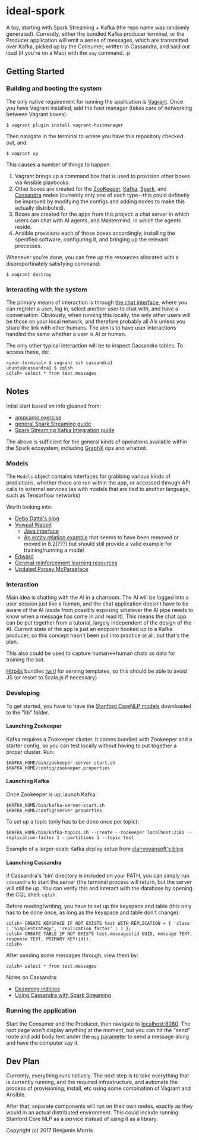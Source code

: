 # ideal-spork
A toy, starting with Spark Streaming + Kafka (the repo name was randomly generated). Currently, either the bundled Kafka producer terminal, or the Producer application will emit a series of messages, which are transmitted over Kafka, picked up by the Consumer, written to Cassandra, and said out loud (if you're on a Mac) with the `say` command. :p

## Getting Started

### Building and booting the system

The only native requirement for running the application is [Vagrant](https://www.vagrantup.com/docs/installation/). Once you have Vagrant installed, add the host manager (takes care of networking between Vagrant boxes):
 
```
$ vagrant plugin install vagrant-hostmanager
```

Then navigate in the terminal to where you have this repository checked out, and:

```
$ vagrant up
```

This causes a number of things to happen. 

1. Vagrant brings up a command box that is used to provision other boxes via Ansible playbooks. 
1. Other boxes are created for the [ZooKeeper](http://zookeeper.apache.org/), [Kafka](https://kafka.apache.org/), [Spark](http://spark.apache.org/), and [Cassandra](https://cassandra.apache.org/) nodes (currently only one of each type--this could definetly be improved by modifying the configs and adding nodes to make this actually distributed).
1. Boxes are created for the apps from this project: a chat server in which users can chat with AI agents, and Mastermind, in which the agents reside.
1. Ansible provisions each of those boxes accordingly, installing the specified software, configuring it, and bringing up the relevant processes.

Whenever you're done, you can free up the resources allocated with a disproportinately satisfying command:

```
$ vagrant destroy
```

### Interacting with the system

The primary means of interaction is through [the chat interface](http://chat1:8080), where you can register a user, log in, select another user to chat with, and have a conversation. Obviously, when running this locally, the only other users will be those on your local network, and therefore probably all AIs unless you share the link with other humans. The aim is to have user interactions handled the same whether a user is AI or human. 

The only other typical interaction will be to inspect Cassandra tables. To access these, do:

```
<your-terminal> $ vagrant ssh cassandra1
ubuntu@cassandra1 $ cqlsh
cqlsh> select * from test.messages
```


## Notes

Intial start based on info gleaned from:

- [ampcamp exercise](http://ampcamp.berkeley.edu/3/exercises/realtime-processing-with-spark-streaming.html)
- [general Spark Streaming guide](https://spark.apache.org/docs/latest/streaming-programming-guide.html)
- [Spark Streaming Kafka Integration guide](https://spark.apache.org/docs/latest/streaming-kafka-0-10-integration.html)

The above is sufficient for the general kinds of operations available within the Spark ecosystem, including [GraphX](https://spark.apache.org/graphx/) ops and whatnot. 

### Models

The `Models` object contains interfaces for grabbing various kinds of predictions, whether those are run within the app, or accessed through API calls to external services (as with models that are tied to another language, such as Tensorflow networks)

Worth looking into:

- [Debo Datta's blog](http://debajyotidatta.github.io/nlp/deep/learning/word-embeddings/2016/11/27/Understanding-Convolutions-In-Text/)
- [Vowpal Wabbit](https://github.com/JohnLangford/vowpal_wabbit/wiki/Tutorial)
    - [Java interface](http://search.maven.org/#search|gav|1|g%3A"com.github.johnlangford"%20AND%20a%3A"vw-jni")
    - [An entity relation example](https://github.com/JohnLangford/vowpal_wabbit/tree/8.1.1/demo/entityrelation) that seems to have been removed or moved in 8.2(???) but should still provide a valid example for training/running a model
- [Edward](http://edwardlib.org)
- [General reinforcement learning resources](http://www.wildml.com/2016/10/learning-reinforcement-learning/)
- [Updated Parsey McParseface](https://research.googleblog.com/2017/03/an-upgrade-to-syntaxnet-new-models-and.html)

### Interaction

Main idea is chatting with the AI in a chatroom. The AI will be logged into a user session just like a human, and the chat application doesn't have to be aware of the AI (aside from possibly exposing whatever the AI pipe needs to know when a message has come in and read it). This means the chat app can be put together from a tutorial, largely independent of the design of the AI. Current state of the app is just an endpoint hooked up to a Kafka producer, so this concept hasn't been put into practice at all, but that's the plan.

This also could be used to capture human<->human chats as data for training the bot.

[Http4s](http://http4s.org/v0.16/entity/) bundles [twirl](https://github.com/playframework/twirl) for serving templates, so this should be able to avoid JS (or resort to Scala.js if necessary)

### Developing

To get started, you have to have the [Stanford CoreNLP models](http://stanfordnlp.github.io/CoreNLP/) downloaded to the "lib" folder.


#### Launching Zookeeper

Kafka requires a Zookeeper cluster. It comes bundled with Zookeeper and a starter config, so you can test locally without having to put together a proper cluster. Run:

```
$KAFKA_HOME/bin/zookeeper-server-start.sh $KAFKA_HOME/config/zookeeper.properties
```

#### Launching Kafka

Once Zookeeper is up, launch Kafka:

```
$KAFKA_HOME/bin/kafka-server-start.sh $KAFKA_HOME/config/server.properties
```

To set up a topic (only has to be done once per topic):

```
$KAFKA_HOME/bin/kafka-topics.sh --create --zookeeper localhost:2181 --replication-factor 1 --partitions 1 --topic test
```

Example of a larger-scale Kafka deploy setup from [clairvoyansoft's blog](http://site.clairvoyantsoft.com/kafka-great-choice-large-scale-event-processing/)

#### Launching Cassandra

If Cassandra's 'bin' directory is included on your PATH, you can simply run `cassandra` to start the server (the terminal process will return, but the server will still be up. You can verify this and interact with the database by opening the CQL shell: `cqlsh`.

Before reading/writing, you have to set up the keyspace and table (this only has to be done once, as long as the keyspace and table don't change):

```
cqlsh> CREATE KEYSPACE IF NOT EXISTS test WITH REPLICATION = { 'class' : 'SimpleStrategy', 'replication_factor' : 1 };
cqlsh> CREATE TABLE IF NOT EXISTS test.messages(id UUID, message TEXT, response TEXT, PRIMARY KEY(id));
cqlsh>
```

After sending some messages through, view them by:

```
cqlsh> select * from test.messages
```

Notes on Cassandra:

- [Designing indicies](http://outworkers.com/blog/post/a-series-on-cassandra-part-1-getting-rid-of-the-sql-mentality)
- [Using Cassandra with Spark Streaming](https://github.com/datastax/spark-cassandra-connector/blob/master/doc/8_streaming.md)


### Running the application

Start the Consumer and the Producer, then navigate to [localhost:8080](http://localhost:8080). The root page won't display anything at the moment, but you can hit the "send" route and add body text under the [`msg` parameter](http://localhost:8080/send?msg=hello-world) to send a message along and have the computer say it.


## Dev Plan

Currently, everything runs natively. The next step is to take everything that is currently running, and the required infrastructure, and automate the process of provisioning, install, etc using some combination of Vagrant and Ansible.

After that, separate components will run on their own nodes, exactly as they would in an actual distributed environment. This could include running Stanford Core NLP as a service instead of using it as a library.


Copyright (c) 2017 Benjamin Morris
